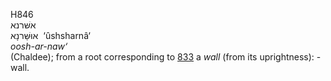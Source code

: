 <body>
  <p>H846<br>  אשּׁרנא  <br> אוּשַּׁרנָא  ‎  ‘ûshsharnâ‘  <br><i>oosh-ar-naw‘ </i><br>(Chaldee); from a root corresponding to <a href="h0833.htm">833</a>  a <i>wall</i> (from its uprightness): - wall.<br></p>
 </body>